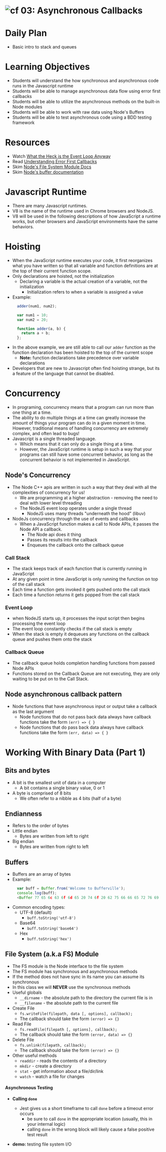 ![cf](http://i.imgur.com/7v5ASc8.png) 03: Asynchronous Callbacks
=====================================
# Daily Plan
* Basic intro to stack and queues

# Learning Objectives
* Students will understand the how synchronous and asynchronous code runs in the Javascript runtime
* Students will be able to manage asynchronous data flow using error first callbacks
* Students will be able to utilize the asynchronous methods on the built-in Node modules
* Students will be able to work with raw data using Node's Buffers
* Students will be able to test asynchronous code using a BDD testing framework 

# Resources
* Watch [What the Heck is the Event Loop Anyway](https://www.youtube.com/watch?v=8aGhZQkoFbQ)
* Read [Understanding Error First Callbacks](http://fredkschott.com/post/2014/03/understanding-error-first-callbacks-in-node-js/)
* Skim [Node's File System Module Docs](https://Nodejs.org/dist/latest-v9.x/docs/api/fs.html)
* Skim [Node's buffer documentation](https://Nodejs.org/api/buffer.html#buffer_buffer)

# Javascript Runtime
* There are many Javascript runtimes. 
* V8 is the name of the runtime used in Chrome browsers and NodeJS. 
* V8 will be used in the following descriptions of how JavaScript a runtime works, but other browsers and JavaScript environments have the same behaviors.

# Hoisting
* When the JavaScript runtime executes your code, it first reorganizes what you have written so that all variable and function definitions are at the top of their current function scope. 
* Only declarations are hoisted, not the initialization
  * Declaring a variable is the actual creation of a variable, not the initialization
    * Initialization refers to when a variable is assigned a value
* Example:
  ```Javascript
    adder(num1, num2);

    var num1 = 10;
    var num2 = 20;

    function adder(a, b) {
      return a + b;
    };
  ```
* In the above example, we are still able to call our `adder` function as the function declaration has been hoisted to the top of the current scope
  * **Note:** function declarations take precedence over variable declarations
* Developers that are new to Javascript often find hoisting strange, but its a feature of the language that cannot be disabled. 

# Concurrency
* In programing, concurrency means that a program can run more than one thing at a time. 
* The ability to do multiple things at a time can greatly increase the amount of things your program can do in a given moment in time. However, traditional means of handling concurrency are extremely complex, and often lead to bugs!
* Javascript is a single threaded language. 
  * Which means that it can only do a single thing at a time. 
  * However, the JavaScript runtime is setup in such a way that your programs can still have some concurrent behavior, as long as the concurrent behavior is not implemented in JavaScript.

## Node's Concurrency
* The Node C++ apis are written in such a way that they deal with all the complexities of concurrency for us!
  * We are programming at a higher abstraction - removing the need to deal with lower level threading
  * The NodeJS event loop operates under a single thread
    * NodeJS uses many threads "underneath the hood" (libuv)
* NodeJs concurrency through the use of events and callbacks
  * When a JavaScript function makes a call to Node APIs, it passes the Node API a callback.
    * The Node api does it thing
    * Passes its results into the callback
    * Enqueues the callback onto the callback queue
### Call Stack
* The stack keeps track of each function that is currently running in JavaScript
* At any given point in time JavaScript is only running the function on top of the call stack
* Each time a function gets invoked it gets pushed onto the call stack
* Each time a function returns it gets popped from the call stack
### Event Loop
* when NodeJS starts up, it processes the input script then begins processing the event loop
* The event loop constantly checks if the call stack is empty
* When the stack is empty it dequeues any functions on the callback queue and pushes them onto the stack
### Callback Queue
  * The callback queue holds completion handling functions from passed Node APIs
  * Functions stored on the Callback Queue are not executing, they are only waiting to be put on to the Call Stack.

## Node asynchronous callback pattern
* Node functions that have asynchronous input or output take a callback as the last argument
  * Node functions that do not pass back data always have callback functions take the form `(err) => { }`
  * Node functions that do pass back data always have callback functions take the form `(err, data) => { }`


# Working With Binary Data (Part 1)
## Bits and bytes
* A bit is the smallest unit of data in a computer
  * A bit contains a single binary value, 0 or 1
* A byte is comprised of 8 bits
  * We often refer to a nibble as 4 bits (half of a byte)
## Endianness
* Refers to the order of bytes
* Little endian
  * Bytes are written from left to right
* Big endian
  * Bytes are written from right to left
## Buffers
* Buffers are an array of bytes
* Example:
  ```Javascript
    var buff = Buffer.from('Welcome to Bufferville');
    console.log(buff);
    <Buffer 77 65 6c 63 6f 6d 65 20 74 6f 20 62 75 66 66 65 72 76 69 6c 6c 65>
  ```
* Common encoding types:
  * UTF-8 (default)
    * `buff.toString('utf-8')`
  * Base64
    * `buff.toString('base64')`
  * Hex
    * `buff.toString('hex')`

## File System (a.k.a FS) Module
* The FS module is the Node interface to the file system
* The FS module has synchronous and asynchronous methods
* If the method does not have sync in its name you can assume its synchronous
* In this class we will **NEVER** use the synchronous methods
* Useful globals
  * `__dirname` - the absolute path to the directory the current file is in
  * `__filename` - the absolute path to the current file
* Create File
  * `fs.writeFile(filepath, data [, options], callback);`
  * The callback should take the form `(error) => {}`
* Read File
  * `fs.readFile(filepath [, options], callback);`
  * The callback should take the form `(error, data) => {}`
* Delete File
  * `fs.unlink(filepath, callback);`
  * The callback should take the form `(error) => {}`
* Other useful methods
  * `readdir` - reads the contents of a directory
  * `mkdir` - create a directory
  * `stat` - get information about a file/dir/link
  * `watch` - watch a file for changes

#### Asynchronous Testing
 * **Calling `done`**
   * Jest gives us a short timeframe to call `done` before a timeout error occurs
     * be sure to call `done` in the appropriate location (usually, this in your internal logic)
     * calling `done` in the wrong block will likely cause a false positive test result

 * **demo:** testing file system I/O
